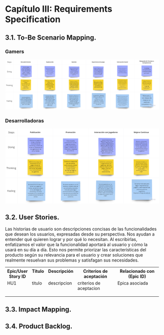 # Capítulo III: Requirements Specification
## 3.1. To-Be Scenario Mapping.

### Gamers

<img src="/assents/to-be-scenario-gamers.png" alt="to-be-scenario-gamers" />

### Desarrolladoras

<img src="/assents/to-be-scenario-desarrolladoras.png" alt="to-be-scenario-desarroladoras"/>

## 3.2. User Stories.

Las historias de usuario son descripciones concisas de las funcionalidades que desean los usuarios, expresadas desde su perspectiva. Nos ayudan a entender qué quieren lograr y por qué lo necesitan. Al escribirlas, enfatizamos el valor que la funcionalidad aportará al usuario y cómo la usará en su día a día. Esto nos permite priorizar las características del producto según su relevancia para el usuario y crear soluciones que realmente resuelvan sus problemas y satisfagan sus necesidades.


<table>
  <tr>
    <th valign="top">Epic/User<br>Story ID</th>
    <th valign="top">Título</th>
    <th valign="top">Descripción</th>
    <th valign="top">Criterios de aceptación</th>
    <th valign="top">Relacionado con (Epic ID)</th>
  </tr>
  <tr>
    <td valign="top">HU1</td>
    <td valign="top"> titulo </td>
    <td valign="top">descripcion </td>
    <td valign="top"> criterios de aceptacion</p>
    </td>
    <td valign="top">Epica asociada</td>
  </tr>
</table>

## 3.3. Impact Mapping.
## 3.4. Product Backlog.